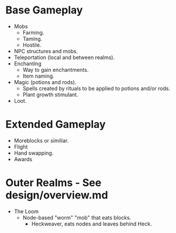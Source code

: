 # Base Gameplay
* Mobs
	* Farming.
	* Taming.
	* Hostile.
* NPC structures and mobs.
* Teleportation (local and between realms).
* Enchanting
	* Way to gain enchantments.
	* Item naming.
* Magic (potions and rods).
	* Spells created by rituals to be applied to potions and/or rods.
	* Plant growth stimulant.
* Loot.

# Extended Gameplay
* Moreblocks or similiar.
* Flight
* Hand swapping.
* Awards

# Outer Realms - See design/overview.md
* The Loom
	* Node-based "worm" "mob" that eats blocks.
		* Heckweaver, eats nodes and leaves behind Heck.
